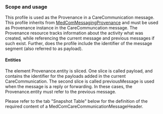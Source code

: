 ### Scope and usage 
This profile is used as the Provenance in a CareCommunication message. This profile inherits from [MedComMessagingProvenance](http://medcomfhir.dk/ig/messaging/StructureDefinition-medcom-messaging-provenance.html) and must be used as Provenance instance in the CareCommuncation message. The Provenance resource tracks information about the activity what was created, while referencing the current message and previous messages if such exist. Further, does the profile include the identifier of the message segment (also referred to as payload).

#### Entities

The element Provenance.entity is sliced. One slice is called payload, and contains the identifier for the payloads added in the current CareCommunication. The second slice is called previousMessage is used when the message is a reply or forwarding. In these cases, the Provenance.entity must refer to the previous message.

Please refer to the tab "Snapshot Table" below for the definition of the required content of a MedComCareCommunicationMessageHeader.
